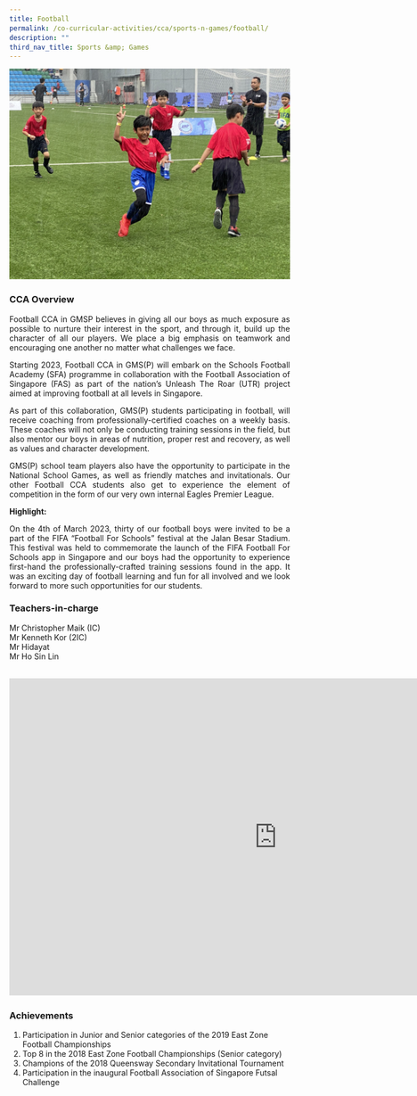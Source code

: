 ```yaml
---
title: Football
permalink: /co-curricular-activities/cca/sports-n-games/football/
description: ""
third_nav_title: Sports &amp; Games
---
```

![](/images/FB27-min.jpg)

### CCA Overview

<p style="text-align: justify;">Football CCA in GMSP believes in giving all our boys as much exposure as possible to nurture their interest in the sport, and through it, build up the character of all our players. We place a big emphasis on teamwork and encouraging one another no matter what challenges we face.&nbsp;

</p><p style="text-align: justify;">Starting 2023, Football CCA in GMS(P) will embark on the Schools Football Academy (SFA) programme in collaboration with the Football Association of Singapore (FAS) as part of the nation’s Unleash The Roar (UTR) project aimed at improving football at all levels in Singapore. 

</p><p style="text-align: justify;">As part of this collaboration, GMS(P) students participating in football, will receive coaching from professionally-certified coaches on a weekly basis. These coaches will not only be conducting training sessions in the field, but also mentor our boys in areas of nutrition, proper rest and recovery, as well as values and character development.

</p><p style="text-align: justify;">GMS(P) school team players also have the opportunity to participate in the National School Games, as well as friendly matches and invitationals. Our other Football CCA students also get to experience the element of competition in the form of our very own internal Eagles Premier League. 

<b>Highlight:</b><br>
</p><p style="text-align: justify;">On the 4th of March 2023, thirty of our football boys were invited to be a part of the FIFA “Football For Schools” festival at the Jalan Besar Stadium. This festival was held to commemorate the launch of the FIFA Football For Schools app in Singapore and our boys had the opportunity to experience first-hand the professionally-crafted training sessions found in the app. It was an exciting day of football learning and fun for all involved and we look forward to more such opportunities for our students.</p>


### Teachers-in-charge

Mr Christopher Maik (IC) <br>
Mr Kenneth Kor (2IC)  <br>
Mr Hidayat<br>
Mr Ho Sin Lin<br><br>
	
<iframe allowfullscreen="true" height="569" width="960" frameborder="0" src="https://docs.google.com/presentation/d/e/2PACX-1vSdOxzkbqt-DcqIdZjVYrvkgoWbyRFMHCfccBx3P4YE_AEN2mtxNB4TKcsCdAxwns6qpeT4RtWudBD2/embed?start=true&amp;loop=true&amp;delayms=3000"></iframe><p></p>

### Achievements<br>
1.  Participation in Junior and Senior categories of the 2019 East Zone Football Championships<br>
2.  Top 8 in the 2018 East Zone Football Championships (Senior category)<br>
3.  Champions of the 2018 Queensway Secondary Invitational Tournament<br>
4.  Participation in the inaugural Football Association of Singapore Futsal Challenge<br><p></p>